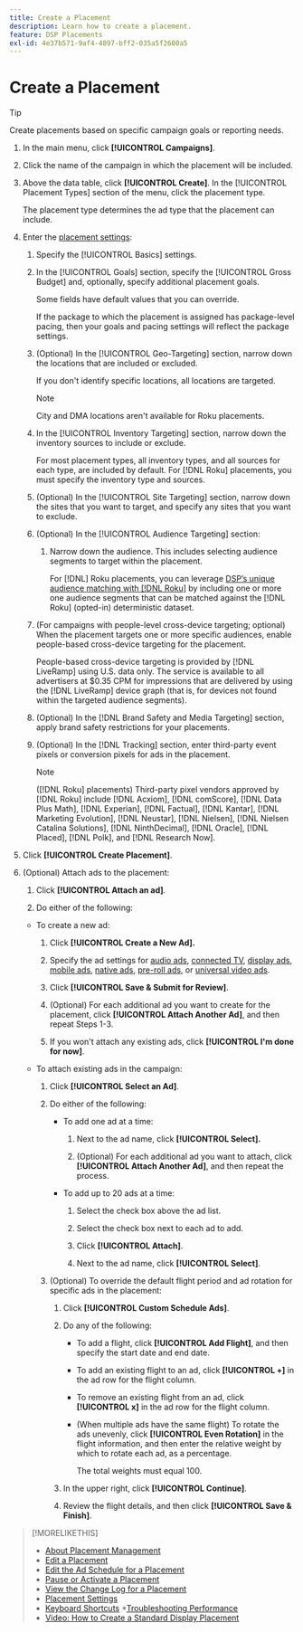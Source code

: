 ```yaml
---
title: Create a Placement
description: Learn how to create a placement.
feature: DSP Placements
exl-id: 4e37b571-9af4-4897-bff2-035a5f2600a5
---
```

# Create a Placement

>[!TIP]
>
>Create placements based on specific campaign goals or reporting needs.

1. In the main menu, click **[!UICONTROL Campaigns]**.

1. Click the name of the campaign in which the placement will be included.

1. Above the data table, click **[!UICONTROL Create]**. In the [!UICONTROL Placement Types] section of the menu, click the placement type.

    The placement type determines the ad type that the placement can include.

1. Enter the [placement settings](placement-settings.md):

    1. Specify the [!UICONTROL Basics] settings.

    1. In the [!UICONTROL Goals] section, specify the [!UICONTROL Gross Budget] and, optionally, specify additional placement goals.
    
       Some fields have default values that you can override.

       If the package to which the placement is assigned has package-level pacing, then your goals and pacing settings will reflect the package settings.

    1. (Optional) In the [!UICONTROL Geo-Targeting] section, narrow down the locations that are included or excluded.
     
       If you don't identify specific locations, all locations are targeted.

       >[!NOTE]
       >
       >City and DMA locations aren't available for Roku placements.

    1. In the [!UICONTROL Inventory Targeting] section, narrow down the inventory sources to include or exclude.

       For most placement types, all inventory types, and all sources for each type, are included by default. For [!DNL Roku] placements, you must specify the inventory type and sources.

    1. (Optional) In the [!UICONTROL Site Targeting] section, narrow down the sites that you want to target, and specify any sites that you want to exclude.

    1. (Optional) In the [!UICONTROL Audience Targeting] section:
    
       1. Narrow down the audience. This includes selecting audience segments to target within the placement.

          For [!DNL] Roku placements, you can leverage [DSP’s unique audience matching with [!DNL Roku]](/help/dsp/inventory/roku-inventory.md) by including one or more one audience segments that can be matched against the [!DNL Roku] (opted-in) deterministic dataset.
      
      1. (For campaigns with people-level cross-device targeting; optional) When the placement targets one or more specific audiences, enable people-based cross-device targeting for the placement.
      
          People-based cross-device targeting is provided by [!DNL LiveRamp] using U.S. data only. The service is available to all advertisers at $0.35 CPM for impressions that are delivered by using the [!DNL LiveRamp] device graph (that is, for devices not found within the targeted audience segments).

    1. (Optional) In the [!DNL Brand Safety and Media Targeting] section, apply brand safety restrictions for your placements.

    1. (Optional) In the [!DNL Tracking] section, enter third-party event pixels or conversion pixels for ads in the placement.

        >[!NOTE]
        >
        >([!DNL Roku] placements) Third-party pixel vendors approved by [!DNL Roku] include [!DNL Acxiom], [!DNL comScore], [!DNL Data Plus Math], [!DNL Experian], [!DNL Factual], [!DNL Kantar], [!DNL Marketing Evolution], [!DNL Neustar], [!DNL Nielsen], [!DNL Nielsen Catalina Solutions], [!DNL NinthDecimal], [!DNL Oracle], [!DNL Placed], [!DNL Polk], and [!DNL Research Now].

1. Click **[!UICONTROL Create Placement]**.

1. (Optional) Attach ads to the placement:

    1. Click **[!UICONTROL Attach an ad]**.

    1.  Do either of the following:
    
      * To create a new ad:

         1. Click **[!UICONTROL Create a New Ad].**

         1. Specify the ad settings for [audio ads](/help/dsp/campaign-management/ads/ad-settings-audio.md), [connected TV](/help/dsp/campaign-management/ads/ad-settings-connected-tv.md), [display ads](/help/dsp/campaign-management/ads/ad-settings-display.md), [mobile ads](/help/dsp/campaign-management/ads/ad-settings-mobile.md), [native ads](/help/dsp/campaign-management/ads/ad-settings-native.md), [pre-roll ads](/help/dsp/campaign-management/ads/ad-settings-pre-roll.md), or [universal video ads](/help/dsp/campaign-management/ads/ad-settings-universal-video.md).
        
         1. Click **[!UICONTROL Save & Submit for Review]**.

         1. (Optional) For each additional ad you want to create for the placement, click **[!UICONTROL Attach Another Ad]**, and then repeat Steps 1-3.

         1. If you won't attach any existing ads, click **[!UICONTROL I'm done for now]**.

      * To attach existing ads in the campaign:

         1. Click **[!UICONTROL Select an Ad]**.

         1. Do either of the following:

            * To add one ad at a time:

                1. Next to the ad name, click **[!UICONTROL Select].**
                
                1. (Optional) For each additional ad you want to attach, click **[!UICONTROL Attach Another Ad]**, and then repeat the process.

             * To add up to 20 ads at a time:

                1. Select the check box above the ad list.

                1. Select the check box next to each ad to add.

                1. Click **[!UICONTROL Attach]**.

                1. Next to the ad name, click **[!UICONTROL Select]**.

         1. (Optional) To override the default flight period and ad rotation for specific ads in the placement:

            1. Click **[!UICONTROL Custom Schedule Ads]**.

            1. Do any of the following:

               * To add a flight, click **[!UICONTROL Add Flight]**, and then specify the start date and end date.
               
               * To add an existing flight to an ad, click **[!UICONTROL +]** in the ad row for the flight column.

               * To remove an existing flight from an ad, click **[!UICONTROL x]** in the ad row for the flight column.

               * (When multiple ads have the same flight) To rotate the ads unevenly, click **[!UICONTROL Even Rotation]** in the flight information, and then enter the relative weight by which to rotate each ad, as a percentage.
               
                  The total weights must equal 100.

             1. In the upper right, click **[!UICONTROL Continue]**.

             1. Review the flight details, and then click **[!UICONTROL Save & Finish]**.

>[!MORELIKETHIS]
>
>* [About Placement Management](placement-about.md)
>* [Edit a Placement](placement-edit.md)
>* [Edit the Ad Schedule for a Placement](placement-edit-ad-schedule.md)
>* [Pause or Activate a Placement](placement-pause-activate.md)
>* [View the Change Log for a Placement](placement-change-log.md)
>* [Placement Settings](placement-settings.md)
>* [Keyboard Shortcuts](/help/dsp/campaign-management/reports/keyboard-shortcuts.md)
>*[Troubleshooting Performance](/help/dsp/optimization/troubleshooting-performance.md)
>* [Video: How to Create a Standard Display Placement](https://video.tv.adobe.com/v/340454)
